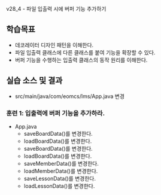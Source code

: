 v28_4 - 파일 입출력 시에 버퍼 기능 추가하기

## 학습목표

- 데코레이터 디자인 패턴을 이해한다.
- 파일 입출력 클래스에 다른 클래스를 붙여 기능을 확장할 수 있다.
- 버퍼 기능을 수행하는 입출력 클래스의 동작 원리를 이해한다.


## 실습 소스 및 결과

- src/main/java/com/eomcs/lms/App.java 변경

### 훈련 1: 입출력에 버퍼 기능을 추가하라.

- App.java
  - saveBoardData()를 변경한다.
  - loadBoardData()를 변경한다.
  - saveBoardData()를 변경한다.
  - loadBoardData()를 변경한다.
  - saveMemberData()를 변경한다.
  - loadMemberData()를 변경한다.
  - saveLessonData()를 변경한다.
  - loadLessonData()를 변경한다.
